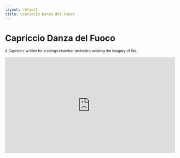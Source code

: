 ```yaml
---
layout: default
title: Capriccio Danza del Fuoco
---
```


# Capriccio Danza del Fuoco

<small>A Capriccio written for a strings chamber orchestra evoking the imagery of fire.</small>

<iframe width="560" height="315" src="https://www.youtube.com/embed/Vv0VRcl2cjo" frameborder="0" allow="accelerometer; autoplay; clipboard-write; encrypted-media; gyroscope; picture-in-picture" allowfullscreen></iframe>
